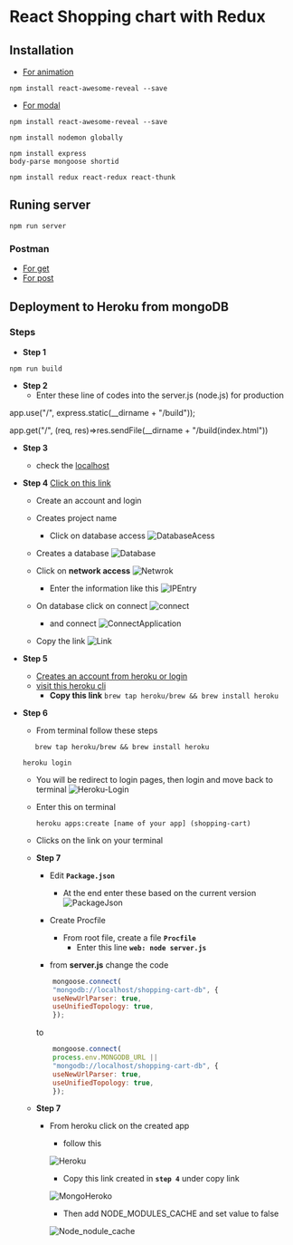# React Shopping chart with Redux

## Installation 
- [For animation ](https://www.npmjs.com/package/react-awesome-reveal)
```shell
npm install react-awesome-reveal --save
```

- [For modal ](https://www.npmjs.com/package/react-awesome-reveal)
```shell
npm install react-awesome-reveal --save
```

```shell
npm install nodemon globally 
```

```shell
npm install express 
body-parse mongoose shortid
```


```shell
npm install redux react-redux react-thunk
```


## Runing server

```shell
npm run server
```

### Postman
- [For get](http://localhost:5000/api/products)
- [For post](http://localhost:5000/api/products)


## Deployment to Heroku from mongoDB

### Steps
- **Step 1**

```shell
npm run build
```

- **Step 2**
    -   Enter these line of codes into the server.js (node.js) for production 

app.use("/", express.static(__dirname + "/build"));

app.get("/", (req, res)=>res.sendFile(__dirname + "/build(index.html"))

- **Step 3**
    - check the [localhost](http://localhost:5000/)

- **Step 4**
    [Click on this link](https://www.mongodb.com/cloud)
    - Create an account and login

    - Creates project name
        - Click on database access
        ![DatabaseAcess](/img/DatabaseAccess.png)

    - Creates  a database
        ![Database](/img/Database.png)

    - Click on **network access**
        ![Netwrok](/img/Netwrok.png)

        - Enter the information like this
        ![IPEntry](/img/IPEntry.png)
    

    - On database click on connect 
        ![connect](/img/Connect.png)

        - and connect 
        ![ConnectApplication](/img/ConnectApplication.png)
    
    - Copy the link
        ![Link](/img/Link.png)

- **Step 5**    
    - [Creates an account from heroku or login](https://id.heroku.com/login)
    - [visit this heroku cli](https://devcenter.heroku.com/articles/heroku-cli)
        - **Copy this link** 
            `brew tap heroku/brew && brew install heroku`

- **Step 6**  
    - From terminal follow these steps

     ```shell
        brew tap heroku/brew && brew install heroku
    ```

    ```shell
    heroku login 
    ```
    - You will be redirect to login pages, then login and move back to terminal 
        ![Heroku-Login](/img/Herokulogin.png)

    - Enter this on terminal
        ```shell
        heroku apps:create [name of your app] (shopping-cart)
        ```
    - Clicks on the link on your terminal 

    - **Step 7** 
        - Edit **`Package.json`**
            - At the end enter these based on the current version
            ![PackageJson](/img/PackageJson.png)

        - Create Procfile 
            - From root file, create a file **`Procfile`**
                - Enter this line **`web: node server.js`**
        - from **server.js** change the code
        ```js
            mongoose.connect(
            "mongodb://localhost/shopping-cart-db", {
            useNewUrlParser: true,
            useUnifiedTopology: true,
            });
        ```
        to 
        ```js
            mongoose.connect(
            process.env.MONGODB_URL ||
            "mongodb://localhost/shopping-cart-db", {
            useNewUrlParser: true,
            useUnifiedTopology: true,
            });
        ```


    - **Step 7**    
        - From heroku click on the created app

            - follow this 
             
            ![Heroku](/img/Heroku.png)

            - Copy this link created in **`step 4`** under copy link 

            ![MongoHeroko](/img/MongoHeroku.png)

            - Then add NODE_MODULES_CACHE and set value to false
            
            ![Node_nodule_cache](/img/NodeModule.png)

